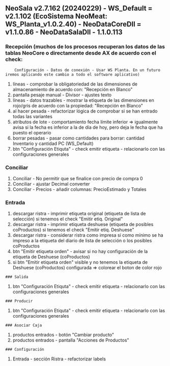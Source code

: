 ## NeoSala v2.7.162 (20240229) - WS_Default = v2.1.102 (EcoSistema NeoMeat: WS_Planta_v1.0.2.40) - NeoDataCoreDll = v1.1.0.86 - NeoDataSalaDll - 1.1.0.113		

### Recepción (muchos de los procesos recuperan los datos de las tablas NeoCore o directamente desde AX de acuerdo con el check:
		Configuración - Datos de conexión - Usar WS Planta. En un futuro iremos aplicando este cambio a todo el software aplicativo)
<ol>
 	<li>líneas - comprobar la obligatoriedad de las dimensiones de almacenamiento de acuerdo con: "Recepción en Blanco"</li>
 	<li>pantalla pesaje manual - Divisor - ajustes texto</li>
 	<li>líneas - datos trazables - mostrar la etiqueta de las dimensiones en rojo/gris de acuerdo con la propiedad: "Recepción en Blanco"</li>
 	<li>al hacer pesada - refactorizar lógica de comprobar si se han entrado todas las variantes</li>
 	<li>atributos de lote - comportamiento fecha límite inferior => igualmente avisa si la fecha es inferior a la de día de hoy, pero deja le fecha que ha puesto el operario</li>
 	<li>borrar pesadas - pasar como cantidades para borrar: cantidad Inventario y cantidad PC (WS_Default)</li>
 	<li>btn "Configuración Etiquta" - check emitir etiqueta - relacionarlo con las configuraciones generales</li>
	</ol>

### Conciliar
<ol>
 	<li>Conciliar - No permitir que se finalice con precio de compra 0</li>
 	<li>Conciliar - ajustar Decimal converter</li>
 	<li>Conciliar - Precios - añadir columnas: PrecioEstimado y Totales</li>
	</ol>
 
### Entrada
<ol>
 	<li>descargar ristra - imprimir etiqueta original (etiqueta de lista de selección) si tenemos el check "Emitir etiq. Original"</li>
	<li>descargar ristra - imprimir etiqueta deshuese (etiqueta de posibles coProductos) si tenemos el check "Emitir etiq. Deshuese"</li>
	<li>descargar ristra - considerar ristra como impresa si como mínimo se ha impreso a la etiqueta del diario de lista de selección o los posibles coProductos</li>
	<li>btn "Emitir etiqueta orden" - avisar si no hay configuración de la etiqueta de Deshuese (coProductos)</li>
	<li>si btn "Emitir etiqueta orden" visible y no tenemos la etiqueta de Deshuese (coProductos) configurada => colorear el boton de color rojo</li>
	</ol>

    ### Salida
<ol>
 	<li>btn "Configuración Etiquta" - check emitir etiqueta - relacionarlo con las configuraciones generales</li>
	</ol>

    ### Producir
<ol>
 	<li>btn "Configuración Etiquta" - check emitir etiqueta - relacionarlo con las configuraciones generales</li>
	</ol>

    ### Asociar Caja
<ol>
 	<li>productos entrados - botón "Cambiar producto"</li>
 	<li>productos entrados - pantalla "Acciones de Productos"</li>
	</ol>

    ### Configuración
<ol>
 	<li>Entrada - sección Ristra - refactorizar labels</li>
	</ol>

